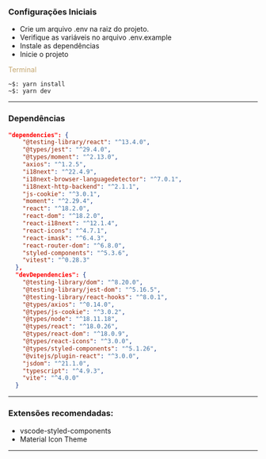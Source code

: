 ### Configurações Iniciais

- Crie um arquivo .env na raiz do projeto.
- Verifique as variáveis no arquivo .env.example
- Instale as dependências
- Inicie o projeto

<span style="color:#C5A66E">Terminal</span>

```console
~$: yarn install
~$: yarn dev
```

---

### Dependências

```json
"dependencies": {
    "@testing-library/react": "^13.4.0",
    "@types/jest": "^29.4.0",
    "@types/moment": "^2.13.0",
    "axios": "^1.2.5",
    "i18next": "^22.4.9",
    "i18next-browser-languagedetector": "^7.0.1",
    "i18next-http-backend": "^2.1.1",
    "js-cookie": "^3.0.1",
    "moment": "^2.29.4",
    "react": "^18.2.0",
    "react-dom": "^18.2.0",
    "react-i18next": "^12.1.4",
    "react-icons": "^4.7.1",
    "react-imask": "^6.4.3",
    "react-router-dom": "^6.8.0",
    "styled-components": "^5.3.6",
    "vitest": "^0.28.3"
  },
  "devDependencies": {
    "@testing-library/dom": "^8.20.0",
    "@testing-library/jest-dom": "^5.16.5",
    "@testing-library/react-hooks": "^8.0.1",
    "@types/axios": "^0.14.0",
    "@types/js-cookie": "^3.0.2",
    "@types/node": "^18.11.18",
    "@types/react": "^18.0.26",
    "@types/react-dom": "^18.0.9",
    "@types/react-icons": "^3.0.0",
    "@types/styled-components": "^5.1.26",
    "@vitejs/plugin-react": "^3.0.0",
    "jsdom": "^21.1.0",
    "typescript": "^4.9.3",
    "vite": "^4.0.0"
  }
```

---

### Extensões recomendadas:

- vscode-styled-components
- Material Icon Theme

---

